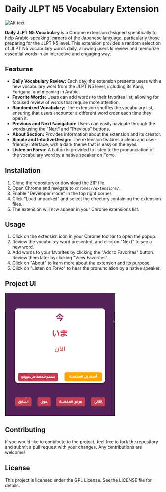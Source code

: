 # Daily JLPT N5 Vocabulary Extension

![Alt text](https://jlpt.jlsm.org/img/logo-jlpt.png)

**Daily JLPT N5 Vocabulary** is a Chrome extension designed specifically to help Arabic-speaking learners of the Japanese language, particularly those preparing for the JLPT N5 level. This extension provides a random selection of JLPT N5 vocabulary words daily, allowing users to review and memorize essential words in an interactive and engaging way.

## Features

- **Daily Vocabulary Review:** Each day, the extension presents users with a new vocabulary word from the JLPT N5 level, including its Kanji, Furigana, and meaning in Arabic.
- **Favorite Words:** Users can add words to their favorites list, allowing for focused review of words that require more attention.
- **Randomized Vocabulary:** The extension shuffles the vocabulary list, ensuring that users encounter a different word order each time they open it.
- **Previous and Next Navigation:** Users can easily navigate through the words using the "Next" and "Previous" buttons.
- **About Section:** Provides information about the extension and its creator.
- **Simple and Intuitive Design:** The extension features a clean and user-friendly interface, with a dark theme that is easy on the eyes.
- **Listen on Forvo:** A button is provided to listen to the pronunciation of the vocabulary word by a native speaker on Forvo.


## Installation

1. Clone the repository or download the ZIP file.
2. Open Chrome and navigate to `chrome://extensions/`.
3. Enable "Developer mode" in the top right corner.
4. Click "Load unpacked" and select the directory containing the extension files.
5. The extension will now appear in your Chrome extensions list.

## Usage

1. Click on the extension icon in your Chrome toolbar to open the popup.
2. Review the vocabulary word presented, and click on "Next" to see a new word.
3. Add words to your favorites by clicking the "Add to Favorites" button. Review them later by clicking "View Favorites".
4. Click on "About" to learn more about the extension and its purpose.
5. Click on "Listen on Forvo" to hear the pronunciation by a native speaker.

## Project UI



![Screenshot 1](Screenshots/SC1.png)


## Contributing

If you would like to contribute to the project, feel free to fork the repository and submit a pull request with your changes. Any contributions are welcome!

## License

This project is licensed under the GPL License. See the LICENSE file for details.


